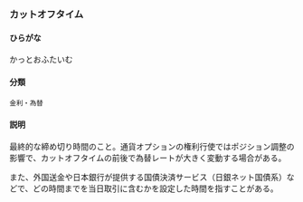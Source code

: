 <div style="display:none;">

## [あ行](securities-terms?id=あ行)
## [か行](securities-terms?id=か行)

</div>

### カットオフタイム

#### ひらがな

かっとおふたいむ

#### 分類

`金利・為替`

#### 説明

最終的な締め切り時間のこと。通貨オプションの権利行使ではポジション調整の影響で、カットオフタイムの前後で為替レートが大きく変動する場合がある。
 
また、外国送金や日本銀行が提供する国債決済サービス（日銀ネット国債系）などで、どの時間までを当日取引に含むかを設定した時間を指すことがある。

<div style="display:none;">

## [さ行](securities-terms?id=さ行)
## [た行](securities-terms?id=た行)
## [な行](securities-terms?id=な行)
## [は行](securities-terms?id=は行)
## [ま行](securities-terms?id=ま行)
## [や行](securities-terms?id=や行)
## [ら行](securities-terms?id=ら行)
## [わ行](securities-terms?id=わ行)
## [英数字・記号](securities-terms?id=英数字・記号)

</div>

